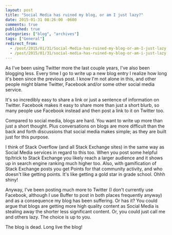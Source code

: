 ```yaml
---
layout: post
title: "Social Media has ruined my blog, or am I just lazy?"
date: 2015-01-31 08:26:00 -0600
comments: true
published: true
categories: ["blog", "archives"]
tags: ["General"]
redirect_from: 
  - /post/2015/01/31/Social-Media-has-ruined-my-blog-or-am-I-just-lazy
  - /post/2015/01/31/social-media-has-ruined-my-blog-or-am-i-just-lazy
---
```

<!-- more -->
<p>As I've been using Twitter more the last couple years, I've also been blogging less. Every time I go to write up a new blog entry I realize how long it's been since the previous post. I know I'm not alone in this, and other people might blame Twitter, Facebook and/or some other social media service.</p>
<p>It's so incredibly easy to share a link or just a sentence of information on Twitter. Facebook makes it easy to share more than just a short blurb, so many people use Facebook instead and then post a link to it on Twitter too.</p>
<p>Compared to social media, blogs are hard. You want to write up more than just a short thought. Plus conversations on blogs are more difficult than the back and forth discussions that social media makes simple; as they are built just for this purpose.</p>
<p>I think of Stack Overflow (and all Stack Exchange sites) in the same way as Social Media services in regard to this too. When you post some helpful tip/trick to Stack Exchange you likely reach a larger audience and it shows up in search engine ranking much higher too. Also, with gamification of Stack Exchange posts you get Points for that community activity, and who doesn't like getting points. It's like getting a gold star in grade school. Ohhh shiny!</p>
<p>Anyway, I've been posting much more to Twitter (I don't currently use Facebook, although I use Buffer to post in both places frequently anyway) and as a consequence my blog has been suffering. Or has it? You could argue that blogs are getting more high quality content as Social Media is stealing away the shorter less significant content. Or, you could just call me and others lazy. The choice is up to you.</p>
<p>The blog is dead. Long live the blog!</p>
